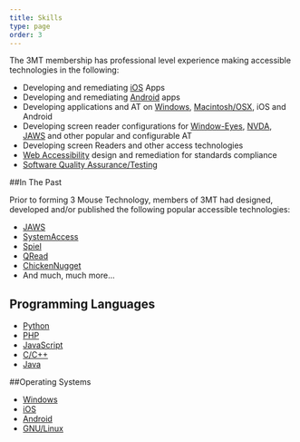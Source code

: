 ```yaml
---
title: Skills
type: page
order: 3
---
```


The 3MT membership has professional level experience making accessible technologies in the following:

* Developing and remediating [iOS][1] Apps
* Developing and remediating  [Android][2] apps
* Developing applications and AT on [Windows][3], [Macintosh/OSX][4], iOS and Android
* Developing screen reader configurations for [Window-Eyes][5], [NVDA][6], [JAWS][7] and other popular and configurable AT
* Developing screen Readers and other access technologies
* [Web Accessibility][8] design and remediation for standards compliance
* [Software Quality Assurance/Testing][9]

##In The Past

Prior to forming 3 Mouse Technology, members of 3MT had designed, developed and/or published the following popular accessible technologies:

* [JAWS][7]
* [SystemAccess][16]
* [Spiel][17]
* [QRead][18]
* [ChickenNugget][19]
* And much, much more...
## Programming Languages

* [Python][10]
* [PHP][11]
* [JavaScript][12]
* [C/C++][13]
* [Java][14]

##Operating Systems

* [Windows][3]
* [iOS][1]
* [Android][2]
* [GNU/Linux][15]


 [1]: http://en.wikipedia.org/wiki/IOS
 [2]: http://en.wikipedia.org/wiki/Android_(operating_system)
 [3]: http://en.wikipedia.org/wiki/Microsoft_Windows
 [4]: http://en.wikipedia.org/wiki/OS_X
 [5]: http://www.gwmicro.com
 [6]: http://www.nvaccess.org
 [7]: http://en.wikipedia.org/wiki/JAWS_(screen_reader)
 [8]: http://en.wikipedia.org/wiki/Web_accessibility
 [9]: http://en.wikipedia.org/wiki/Software_quality_assurance
 [10]: http://en.wikipedia.org/wiki/Python_(programming_language)
 [11]: http://en.wikipedia.org/wiki/PHP
 [12]: http://en.wikipedia.org/wiki/JavaScript
 [13]: http://en.wikipedia.org/wiki/C++
 [14]: http://en.wikipedia.org/wiki/Java_(programming_language)
 [15]: http://en.wikipedia.org/wiki/Linux
 [16]: http://www.serotek.com/systemaccess
 [17]: https://play.google.com/store/apps/details?id=info.spielproject.spiel
 [18]: http://q-continuum.net/qread/
 [19]: http://q-continuum.net/chicken_nugget/
